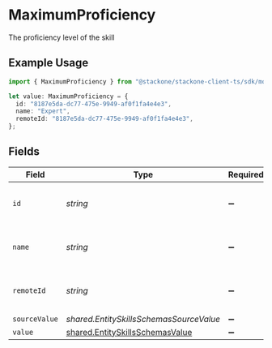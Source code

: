 # MaximumProficiency

The proficiency level of the skill

## Example Usage

```typescript
import { MaximumProficiency } from "@stackone/stackone-client-ts/sdk/models/shared";

let value: MaximumProficiency = {
  id: "8187e5da-dc77-475e-9949-af0f1fa4e4e3",
  name: "Expert",
  remoteId: "8187e5da-dc77-475e-9949-af0f1fa4e4e3",
};
```

## Fields

| Field                                                                                     | Type                                                                                      | Required                                                                                  | Description                                                                               | Example                                                                                   |
| ----------------------------------------------------------------------------------------- | ----------------------------------------------------------------------------------------- | ----------------------------------------------------------------------------------------- | ----------------------------------------------------------------------------------------- | ----------------------------------------------------------------------------------------- |
| `id`                                                                                      | *string*                                                                                  | :heavy_minus_sign:                                                                        | Unique identifier                                                                         | 8187e5da-dc77-475e-9949-af0f1fa4e4e3                                                      |
| `name`                                                                                    | *string*                                                                                  | :heavy_minus_sign:                                                                        | The name associated with this proficiency                                                 | Expert                                                                                    |
| `remoteId`                                                                                | *string*                                                                                  | :heavy_minus_sign:                                                                        | Provider's unique identifier                                                              | 8187e5da-dc77-475e-9949-af0f1fa4e4e3                                                      |
| `sourceValue`                                                                             | *shared.EntitySkillsSchemasSourceValue*                                                   | :heavy_minus_sign:                                                                        | N/A                                                                                       |                                                                                           |
| `value`                                                                                   | [shared.EntitySkillsSchemasValue](../../../sdk/models/shared/entityskillsschemasvalue.md) | :heavy_minus_sign:                                                                        | N/A                                                                                       |                                                                                           |
